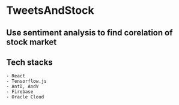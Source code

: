 # TweetsAndStock
## Use sentiment analysis to find corelation of stock market
## Tech stacks
    - React
    - Tensorflow.js
    - AntD, AndV
    - Firebase
    - Oracle Cloud
